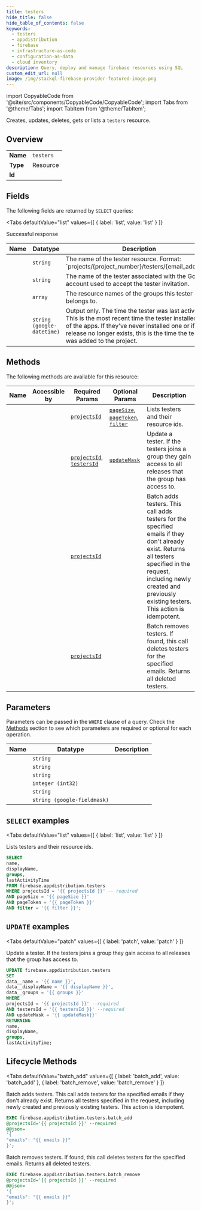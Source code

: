 ```yaml
--- 
title: testers
hide_title: false
hide_table_of_contents: false
keywords:
  - testers
  - appdistribution
  - firebase
  - infrastructure-as-code
  - configuration-as-data
  - cloud inventory
description: Query, deploy and manage firebase resources using SQL
custom_edit_url: null
image: /img/stackql-firebase-provider-featured-image.png
---
```


import CopyableCode from '@site/src/components/CopyableCode/CopyableCode';
import Tabs from '@theme/Tabs';
import TabItem from '@theme/TabItem';

Creates, updates, deletes, gets or lists a <code>testers</code> resource.

## Overview
<table><tbody>
<tr><td><b>Name</b></td><td><code>testers</code></td></tr>
<tr><td><b>Type</b></td><td>Resource</td></tr>
<tr><td><b>Id</b></td><td><CopyableCode code="firebase.appdistribution.testers" /></td></tr>
</tbody></table>

## Fields

The following fields are returned by `SELECT` queries:

<Tabs
    defaultValue="list"
    values={[
        { label: 'list', value: 'list' }
    ]}
>
<TabItem value="list">

Successful response

<table>
<thead>
    <tr>
    <th>Name</th>
    <th>Datatype</th>
    <th>Description</th>
    </tr>
</thead>
<tbody>
<tr>
    <td><CopyableCode code="name" /></td>
    <td><code>string</code></td>
    <td>The name of the tester resource. Format: `projects/&#123;project_number&#125;/testers/&#123;email_address&#125;`</td>
</tr>
<tr>
    <td><CopyableCode code="displayName" /></td>
    <td><code>string</code></td>
    <td>The name of the tester associated with the Google account used to accept the tester invitation.</td>
</tr>
<tr>
    <td><CopyableCode code="groups" /></td>
    <td><code>array</code></td>
    <td>The resource names of the groups this tester belongs to.</td>
</tr>
<tr>
    <td><CopyableCode code="lastActivityTime" /></td>
    <td><code>string (google-datetime)</code></td>
    <td>Output only. The time the tester was last active. This is the most recent time the tester installed one of the apps. If they've never installed one or if the release no longer exists, this is the time the tester was added to the project.</td>
</tr>
</tbody>
</table>
</TabItem>
</Tabs>

## Methods

The following methods are available for this resource:

<table>
<thead>
    <tr>
    <th>Name</th>
    <th>Accessible by</th>
    <th>Required Params</th>
    <th>Optional Params</th>
    <th>Description</th>
    </tr>
</thead>
<tbody>
<tr>
    <td><a href="#list"><CopyableCode code="list" /></a></td>
    <td><CopyableCode code="select" /></td>
    <td><a href="#parameter-projectsId"><code>projectsId</code></a></td>
    <td><a href="#parameter-pageSize"><code>pageSize</code></a>, <a href="#parameter-pageToken"><code>pageToken</code></a>, <a href="#parameter-filter"><code>filter</code></a></td>
    <td>Lists testers and their resource ids.</td>
</tr>
<tr>
    <td><a href="#patch"><CopyableCode code="patch" /></a></td>
    <td><CopyableCode code="update" /></td>
    <td><a href="#parameter-projectsId"><code>projectsId</code></a>, <a href="#parameter-testersId"><code>testersId</code></a></td>
    <td><a href="#parameter-updateMask"><code>updateMask</code></a></td>
    <td>Update a tester. If the testers joins a group they gain access to all releases that the group has access to.</td>
</tr>
<tr>
    <td><a href="#batch_add"><CopyableCode code="batch_add" /></a></td>
    <td><CopyableCode code="exec" /></td>
    <td><a href="#parameter-projectsId"><code>projectsId</code></a></td>
    <td></td>
    <td>Batch adds testers. This call adds testers for the specified emails if they don't already exist. Returns all testers specified in the request, including newly created and previously existing testers. This action is idempotent.</td>
</tr>
<tr>
    <td><a href="#batch_remove"><CopyableCode code="batch_remove" /></a></td>
    <td><CopyableCode code="exec" /></td>
    <td><a href="#parameter-projectsId"><code>projectsId</code></a></td>
    <td></td>
    <td>Batch removes testers. If found, this call deletes testers for the specified emails. Returns all deleted testers.</td>
</tr>
</tbody>
</table>

## Parameters

Parameters can be passed in the `WHERE` clause of a query. Check the [Methods](#methods) section to see which parameters are required or optional for each operation.

<table>
<thead>
    <tr>
    <th>Name</th>
    <th>Datatype</th>
    <th>Description</th>
    </tr>
</thead>
<tbody>
<tr id="parameter-projectsId">
    <td><CopyableCode code="projectsId" /></td>
    <td><code>string</code></td>
    <td></td>
</tr>
<tr id="parameter-testersId">
    <td><CopyableCode code="testersId" /></td>
    <td><code>string</code></td>
    <td></td>
</tr>
<tr id="parameter-filter">
    <td><CopyableCode code="filter" /></td>
    <td><code>string</code></td>
    <td></td>
</tr>
<tr id="parameter-pageSize">
    <td><CopyableCode code="pageSize" /></td>
    <td><code>integer (int32)</code></td>
    <td></td>
</tr>
<tr id="parameter-pageToken">
    <td><CopyableCode code="pageToken" /></td>
    <td><code>string</code></td>
    <td></td>
</tr>
<tr id="parameter-updateMask">
    <td><CopyableCode code="updateMask" /></td>
    <td><code>string (google-fieldmask)</code></td>
    <td></td>
</tr>
</tbody>
</table>

## `SELECT` examples

<Tabs
    defaultValue="list"
    values={[
        { label: 'list', value: 'list' }
    ]}
>
<TabItem value="list">

Lists testers and their resource ids.

```sql
SELECT
name,
displayName,
groups,
lastActivityTime
FROM firebase.appdistribution.testers
WHERE projectsId = '{{ projectsId }}' -- required
AND pageSize = '{{ pageSize }}'
AND pageToken = '{{ pageToken }}'
AND filter = '{{ filter }}';
```
</TabItem>
</Tabs>


## `UPDATE` examples

<Tabs
    defaultValue="patch"
    values={[
        { label: 'patch', value: 'patch' }
    ]}
>
<TabItem value="patch">

Update a tester. If the testers joins a group they gain access to all releases that the group has access to.

```sql
UPDATE firebase.appdistribution.testers
SET 
data__name = '{{ name }}',
data__displayName = '{{ displayName }}',
data__groups = '{{ groups }}'
WHERE 
projectsId = '{{ projectsId }}' --required
AND testersId = '{{ testersId }}' --required
AND updateMask = '{{ updateMask}}'
RETURNING
name,
displayName,
groups,
lastActivityTime;
```
</TabItem>
</Tabs>


## Lifecycle Methods

<Tabs
    defaultValue="batch_add"
    values={[
        { label: 'batch_add', value: 'batch_add' },
        { label: 'batch_remove', value: 'batch_remove' }
    ]}
>
<TabItem value="batch_add">

Batch adds testers. This call adds testers for the specified emails if they don't already exist. Returns all testers specified in the request, including newly created and previously existing testers. This action is idempotent.

```sql
EXEC firebase.appdistribution.testers.batch_add 
@projectsId='{{ projectsId }}' --required 
@@json=
'{
"emails": "{{ emails }}"
}';
```
</TabItem>
<TabItem value="batch_remove">

Batch removes testers. If found, this call deletes testers for the specified emails. Returns all deleted testers.

```sql
EXEC firebase.appdistribution.testers.batch_remove 
@projectsId='{{ projectsId }}' --required 
@@json=
'{
"emails": "{{ emails }}"
}';
```
</TabItem>
</Tabs>
